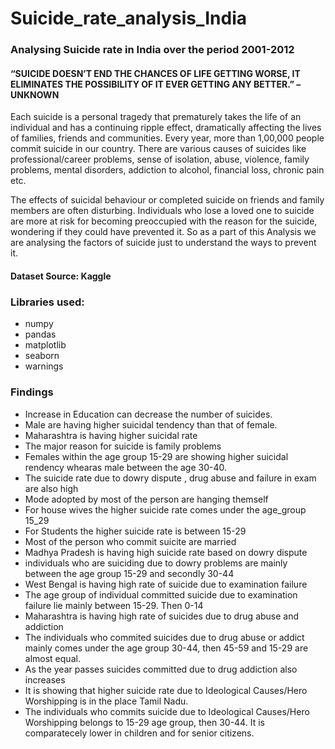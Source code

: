 # Suicide_rate_analysis_India
### Analysing Suicide rate in India over the period 2001-2012
#### “SUICIDE DOESN’T END THE CHANCES OF LIFE GETTING WORSE, IT ELIMINATES THE POSSIBILITY OF IT EVER GETTING ANY BETTER.” – UNKNOWN
Each suicide is a personal tragedy that prematurely takes the life of an individual and has a continuing ripple effect, dramatically affecting the lives of families, friends and communities. Every year, more than 1,00,000 people commit suicide in our country. There are various causes of suicides like professional/career problems, sense of isolation, abuse, violence, family problems, mental disorders, addiction to alcohol, financial loss, chronic pain etc.
              
The effects of suicidal  behaviour  or  completed  suicide on friends and family members are often disturbing. Individuals who lose a loved one to suicide are more at risk for becoming preoccupied with the reason for the suicide, wondering if  they could have prevented it. So as a part of this Analysis we are analysing the factors of suicide just to understand the ways to prevent it.

#### Dataset Source: Kaggle
### Libraries used:
  * numpy
  * pandas
  * matplotlib
  * seaborn
  * warnings
### Findings
  * Increase in Education can decrease the number of suicides.
  * Male are having higher suicidal tendency than that of female.
  * Maharashtra is having higher suicidal rate
  * The major reason for suicide is family problems
  * Females within the age group 15-29 are showing higher suicidal rendency whearas male between the age 30-40.
  * The suicide rate due to dowry dispute , drug abuse and failure in exam are also high
  * Mode adopted by most of the person are hanging themself
  * For house wives the higher suicide rate comes under the age_group 15_29
  * For Students the higher suicide rate is between 15-29
  * Most of the person who commit suicite are married
  * Madhya Pradesh is having high suicide rate based on dowry dispute
  * individuals who are suiciding due to dowry problems are mainly between the age group 15-29 and secondly 30-44
  * West Bengal is having high rate of suicide due to examination failure
  * The age group of individual committed suicide due to examination failure lie mainly between 15-29. Then 0-14
  * Maharashtra is having high rate of suicides due to drug abuse and addiction
  * The individuals who commited suicides due to drug abuse or addict mainly comes under the age group 30-44, then 45-59 and 15-29 are almost equal.
  * As the year passes suicides committed due to drug addiction also increases
  * It is showing that higher suicide rate due to Ideological Causes/Hero Worshipping is in the place Tamil Nadu.
  * The individuals who commits suicide due to Ideological Causes/Hero Worshipping belongs to 15-29 age group, then 30-44. It is comparatecely lower in children and for senior citizens.​
